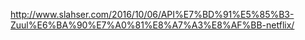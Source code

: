 
http://www.slahser.com/2016/10/06/API%E7%BD%91%E5%85%B3-Zuul%E6%BA%90%E7%A0%81%E8%A7%A3%E8%AF%BB-netflix/